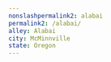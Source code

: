 ```yaml
---
﻿nonslashpermalink2: alabai
permalink2: /alabai/
alley: Alabai
city: McMinnville
state: Oregon
---
```

